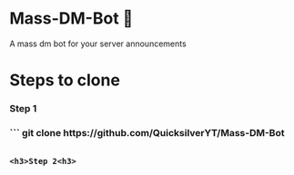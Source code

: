 # Mass-DM-Bot 🤖
A mass dm bot for your server announcements

# Steps to clone 
<h3> Step 1 <h3>
 ```
  git clone https://github.com/QuicksilverYT/Mass-DM-Bot
  
 ```
  
<h3>Step 2<h3>
  
